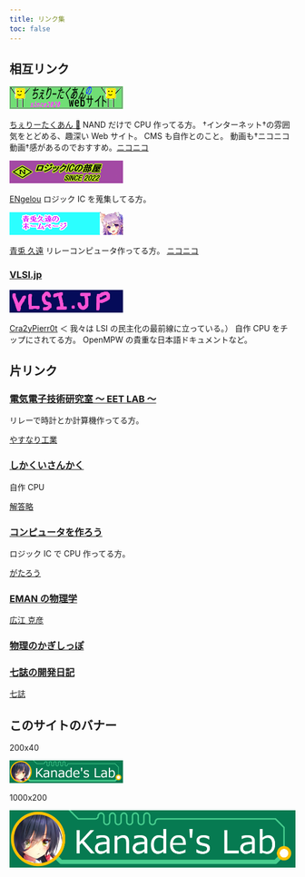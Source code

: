 ```yaml
---
title: リンク集
toc: false
---
```


## 相互リンク

[![](img/cherry-takuan.png)](https://cherry-takuan.org/)

[ちぇりーたくあん 🍒](https://twitter.com/cherry_takuan)
NAND だけで CPU 作ってる方。
†インターネット†の雰囲気をとどめる、趣深い Web サイト。 CMS も自作とのこと。
動画も†ニコニコ動画†感があるのでおすすめ。[ニコニコ](https://www.nicovideo.jp/user/120639958)

[![](img/logicroom.png)](https://logicroom.jp/)

[ENgelou](https://twitter.com/EN_gelou)
ロジック IC を蒐集してる方。

[![](img/kuon-aoto.png)](http://kuon-aoto.sakura.ne.jp/)

[青兎 久遠](https://twitter.com/Kuon_Aoto)
リレーコンピュータ作ってる方。
[ニコニコ](https://www.nicovideo.jp/user/124273630)

### [VLSI.jp](https://vlsi.jp)

[![](img/vlsi.png)](https://vlsi.jp)

[Cra2yPierr0t](https://twitter.com/Cra2yPierr0t) ＜ 我々は LSI の民主化の最前線に立っている。）
自作 CPU をチップにされてる方。
OpenMPW の貴重な日本語ドキュメントなど。

## 片リンク

### [電気電子技術研究室 ～ EET LAB ～](http://blog.livedoor.jp/eet_lab/)

リレーで時計とか計算機作ってる方。

[やすなり工業](https://twitter.com/YSNR_YSD)

### [しかくいさんかく](https://sikakuisankaku.hatenablog.com/)

自作 CPU

[解答略](https://twitter.com/kaitou_ryaku)

### [コンピュータを作ろう](http://diode.matrix.jp/)

ロジック IC で CPU 作ってる方。

[がたろう](https://twitter.com/duo6750)

### [EMAN の物理学](https://eman-physics.net/)

[広江 克彦](https://twitter.com/eman1972)

### [物理のかぎしっぽ](https://hooktail.sub.jp/)

### [七誌の開発日記](https://7shi.hateblo.jp/)

[七誌](https://twitter.com/7shi)

## このサイトのバナー

200x40

![](img/kanade_200x40.png)

1000x200

![](img/kanade_1000x200.png)
